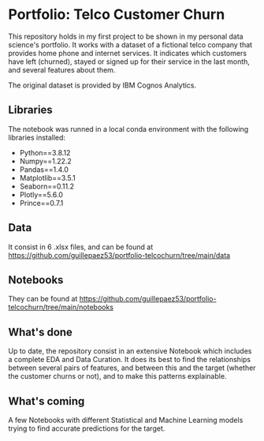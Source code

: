 # Portfolio: Telco Customer Churn

This repository holds in my first project to be shown in my personal data science's portfolio. It works with a dataset of a fictional telco company that provides home phone and internet services. It indicates which customers have left (churned), stayed or signed up for their service in the last month, and several features about them.

The original dataset is provided by IBM Cognos Analytics.

## Libraries

The notebook was runned in a local conda environment with the following libraries installed:
- Python==3.8.12
- Numpy==1.22.2
- Pandas==1.4.0
- Matplotlib==3.5.1
- Seaborn==0.11.2
- Plotly==5.6.0
- Prince==0.7.1

## Data

It consist in 6 .xlsx files, and can be found at https://github.com/guillepaez53/portfolio-telcochurn/tree/main/data

## Notebooks

They can be found at https://github.com/guillepaez53/portfolio-telcochurn/tree/main/notebooks

## What's done

Up to date, the repository consist in an extensive Notebook which includes a complete EDA and Data Curation. It does its best to find the relationships between several pairs of features, and between this and the target (whether the customer churns or not), and to make this patterns explainable.

## What's coming

A few Notebooks with different Statistical and Machine Learning models trying to find accurate predictions for the target.
